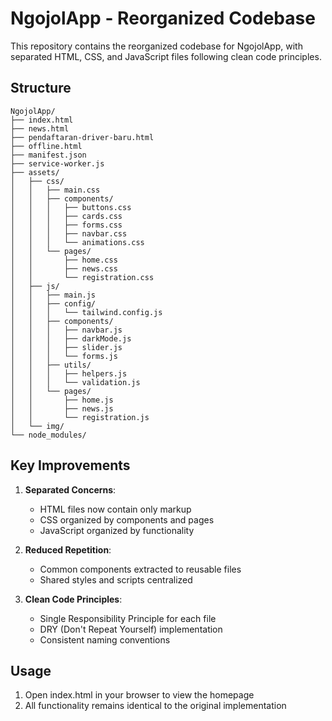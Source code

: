# NgojolApp - Reorganized Codebase

This repository contains the reorganized codebase for NgojolApp, with separated HTML, CSS, and JavaScript files following clean code principles.

## Structure

```
NgojolApp/
├── index.html
├── news.html
├── pendaftaran-driver-baru.html
├── offline.html
├── manifest.json
├── service-worker.js
├── assets/
│   ├── css/
│   │   ├── main.css
│   │   ├── components/
│   │   │   ├── buttons.css
│   │   │   ├── cards.css
│   │   │   ├── forms.css
│   │   │   ├── navbar.css
│   │   │   └── animations.css
│   │   └── pages/
│   │       ├── home.css
│   │       ├── news.css
│   │       └── registration.css
│   ├── js/
│   │   ├── main.js
│   │   ├── config/
│   │   │   └── tailwind.config.js
│   │   ├── components/
│   │   │   ├── navbar.js
│   │   │   ├── darkMode.js
│   │   │   ├── slider.js
│   │   │   └── forms.js
│   │   ├── utils/
│   │   │   ├── helpers.js
│   │   │   └── validation.js
│   │   └── pages/
│   │       ├── home.js
│   │       ├── news.js
│   │       └── registration.js
│   └── img/
└── node_modules/
```

## Key Improvements

1. **Separated Concerns**:
   - HTML files now contain only markup
   - CSS organized by components and pages
   - JavaScript organized by functionality

2. **Reduced Repetition**:
   - Common components extracted to reusable files
   - Shared styles and scripts centralized

3. **Clean Code Principles**:
   - Single Responsibility Principle for each file
   - DRY (Don't Repeat Yourself) implementation
   - Consistent naming conventions

## Usage

1. Open index.html in your browser to view the homepage
2. All functionality remains identical to the original implementation 